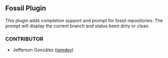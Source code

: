 ## Fossil Plugin
This plugin adds completion support and prompt for fossil repositories.
The prompt will display the current branch and status been dirty or clean.
### CONTRIBUTOR
- Jefferson González ([jgmdev](https://github.com/jgmdev))
